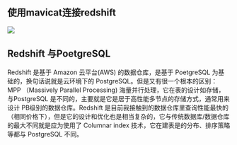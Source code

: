 ## 使用mavicat连接redshift
![](https://sxm-upload.oss-cn-beijing.aliyuncs.com/imgs/03fde49b-f29f-4259-b998-4da7a0278abd.png)




## Redshift 与PoetgreSQL 
Redshift 是基于 Amazon 云平台(AWS) 的数据仓库，是基于 PoetgreSQL 为基础的，换句话说就是云环境下的 PostgreSQL。但是又有很一个根本的区别：MPP （Massively Parallel Processing)  海量并行处理，它在表的设计如存储，与PostgreSQL 是不同的，主要就是它是居于高性能多节点的存储方式，通常用来设计 PB级别的数据仓库。Redshift 是目前我接触到的数据仓库里查询性能最快的（相同价格下），但是它的设计和优化也是相当复杂的，它与传统数据库/数据仓库的最大不同就是应为使用了 Columnar index 技术，它在建表是的分布、排序策略等都与 PostgreSQL 不同。



